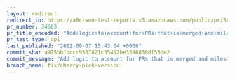 ```yaml
---
layout: redirect
redirect_to: https://a8c-woo-test-reports.s3.amazonaws.com/public/pr/34603/api/index.html
pr_number: 34603
pr_title_encoded: "Add+logic+to+account+for+PRs+that+is+merged+and+milestone+added+after"
pr_test_type: api
last_published: "2022-09-07 15:43:04 +0000"
commit_sha: a975bb1bccc9307821c55412be3396830df55de2
commit_message: "Add logic to account for PRs that is merged and milestone added after"
branch_name: fix/cherry-pick-version
---
```

